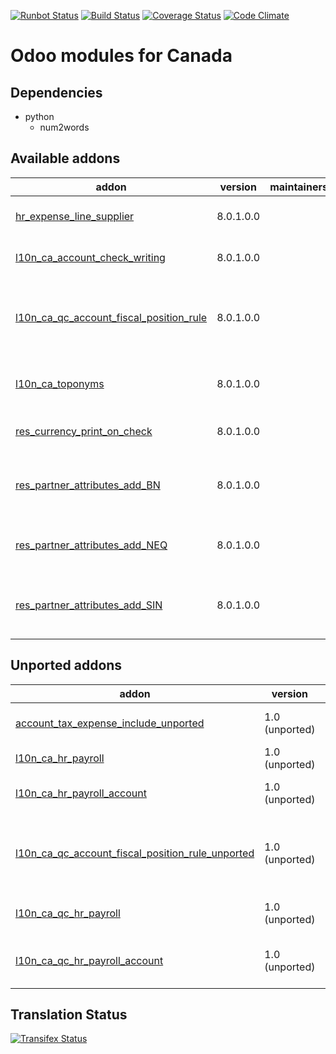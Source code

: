 [![Runbot Status](https://runbot.odoo-community.org/runbot/badge/flat/120/8.0.svg)](https://runbot.odoo-community.org/runbot/repo/github-com-oca-l10n-canada-120)
[![Build Status](https://travis-ci.org/OCA/l10n-canada.svg?branch=8.0)](https://travis-ci.org/OCA/l10n-canada)
[![Coverage Status](https://coveralls.io/repos/OCA/l10n-canada/badge.svg?branch=8.0)](https://coveralls.io/r/OCA/l10n-canada?branch=8.0)
[![Code Climate](https://codeclimate.com/github/OCA/l10n-canada/badges/gpa.svg)](https://codeclimate.com/github/OCA/l10n-canada)

Odoo modules for Canada
=======================

Dependencies
------------
* python
     * num2words

[//]: # (addons)

Available addons
----------------
addon | version | maintainers | summary
--- | --- | --- | ---
[hr_expense_line_supplier](hr_expense_line_supplier/) | 8.0.1.0.0 |  | Supplier on Expense Line
[l10n_ca_account_check_writing](l10n_ca_account_check_writing/) | 8.0.1.0.0 |  | Canada - Check Writing
[l10n_ca_qc_account_fiscal_position_rule](l10n_ca_qc_account_fiscal_position_rule/) | 8.0.1.0.0 |  | Account Fiscal Position Rules for Quebec, Canada
[l10n_ca_toponyms](l10n_ca_toponyms/) | 8.0.1.0.0 |  | Canada - Provinces and Territories
[res_currency_print_on_check](res_currency_print_on_check/) | 8.0.1.0.0 |  | Display name for currencies
[res_partner_attributes_add_BN](res_partner_attributes_add_BN/) | 8.0.1.0.0 |  | Business identification Number in Canada (BN/NE)
[res_partner_attributes_add_NEQ](res_partner_attributes_add_NEQ/) | 8.0.1.0.0 |  | Quebec Enterprise Number (NEQ)
[res_partner_attributes_add_SIN](res_partner_attributes_add_SIN/) | 8.0.1.0.0 |  | Canada Social Insurance Number (SIN/NAS)


Unported addons
---------------
addon | version | maintainers | summary
--- | --- | --- | ---
[account_tax_expense_include_unported](account_tax_expense_include_unported/) | 1.0 (unported) |  | Taxes included in expense
[l10n_ca_hr_payroll](l10n_ca_hr_payroll/) | 1.0 (unported) |  | Canada - Payroll
[l10n_ca_hr_payroll_account](l10n_ca_hr_payroll_account/) | 1.0 (unported) |  | Canada - Payroll Accounting
[l10n_ca_qc_account_fiscal_position_rule_unported](l10n_ca_qc_account_fiscal_position_rule_unported/) | 1.0 (unported) |  | Account Fiscal Position Rules for Quebec, Canada
[l10n_ca_qc_hr_payroll](l10n_ca_qc_hr_payroll/) | 1.0 (unported) |  | Canada - Quebec - Payroll
[l10n_ca_qc_hr_payroll_account](l10n_ca_qc_hr_payroll_account/) | 1.0 (unported) |  | Canada - Quebec - Payroll Accounting

[//]: # (end addons)

Translation Status
------------------
[![Transifex Status](https://www.transifex.com/projects/p/OCA-l10n-canada-8-0/chart/image_png)](https://www.transifex.com/projects/p/OCA-l10n-canada-8-0)
